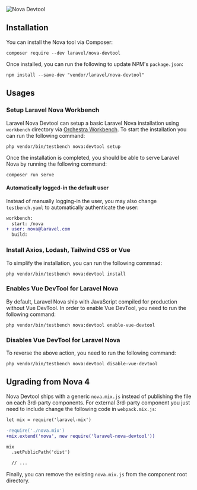 ![Nova Devtool](https://banners.beyondco.de/Nova%20Devtool.png?theme=light&packageManager=composer+require&packageName=laravel%2Fnova-devtool&pattern=cage&style=style_1&description=Devtool+for+Laravel+Nova+Components+Development&md=1&showWatermark=0&fontSize=100px&images=https%3A%2F%2Flaravel.com%2Fimg%2Flogomark.min.svg)

## Installation

You can install the Nova tool via Composer:

```shell
composer require --dev laravel/nova-devtool
```

Once installed, you can run the following to update NPM's `package.json`:

```shell
npm install --save-dev "vendor/laravel/nova-devtool"
```

## Usages

### Setup Laravel Nova Workbench

Laravel Nova Devtool can setup a basic Laravel Nova installation using `workbench` directory via [Orchestra Workbench](https://github.com/orchestral/workbench). To start the installation you can run the following command:

```shell
php vendor/bin/testbench nova:devtool setup
```

Once the installation is completed, you should be able to serve Laravel Nova by running the following command:

```shell
composer run serve
```

#### Automatically logged-in the default user

Instead of manually logging-in the user, you may also change `testbench.yaml` to automatically authenticate the user:

```diff
workbench:
  start: /nova
+ user: nova@laravel.com
  build:
```

### Install Axios, Lodash, Tailwind CSS or Vue

To simplify the installation, you can run the following commnad:

```shell
php vendor/bin/testbench nova:devtool install
```

### Enables Vue DevTool for Laravel Nova

By default, Laravel Nova ship with JavaScript compiled for production without Vue DevTool. In order to enable Vue DevTool, you need to run the following command:

```shell
php vendor/bin/testbench nova:devtool enable-vue-devtool
```

### Disables Vue DevTool for Laravel Nova

To reverse the above action, you need to run the following command:

```shell
php vendor/bin/testbench nova:devtool disable-vue-devtool
```

## Ugrading from Nova 4

Nova Devtool ships with a generic `nova.mix.js` instead of publishing the file on each 3rd-party components. For external 3rd-party component you just need to include change the following code in `webpack.mix.js`:

```diff
let mix = require('laravel-mix')

-require('./nova.mix')
+mix.extend('nova', new require('laravel-nova-devtool'))

mix
  .setPublicPath('dist')

  // ...
```

Finally, you can remove the existing `nova.mix.js` from the component root directory.
